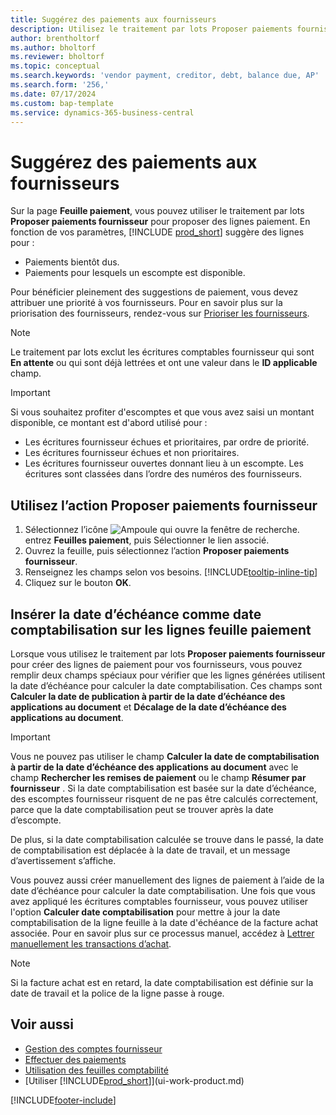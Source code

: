 ```yaml
---
title: Suggérez des paiements aux fournisseurs
description: Utilisez le traitement par lots Proposer paiements fournisseur pour créer des lignes de paiement pour vos fournisseurs en fonction des dates d’échéance et des escomptes sur paiement.
author: brentholtorf
ms.author: bholtorf
ms.reviewer: bholtorf
ms.topic: conceptual
ms.search.keywords: 'vendor payment, creditor, debt, balance due, AP'
ms.search.form: '256,'
ms.date: 07/17/2024
ms.custom: bap-template
ms.service: dynamics-365-business-central
---
```


# <a name="suggest-vendor-payments"></a>Suggérez des paiements aux fournisseurs

Sur la page **Feuille paiement**, vous pouvez utiliser le traitement par lots **Proposer paiements fournisseur** pour proposer des lignes paiement. En fonction de vos paramètres, [!INCLUDE [prod_short](includes/prod_short.md)] suggère des lignes pour :

- Paiements bientôt dus.
- Paiements pour lesquels un escompte est disponible.

Pour bénéficier pleinement des suggestions de paiement, vous devez attribuer une priorité à vos fournisseurs. Pour en savoir plus sur la priorisation des fournisseurs, rendez-vous sur [Prioriser les fournisseurs](purchasing-how-prioritize-vendors.md).  

> [!NOTE]  
> Le traitement par lots exclut les écritures comptables fournisseur qui sont **En attente** ou qui sont déjà lettrées et ont une valeur dans le **ID applicable** champ.  

> [!IMPORTANT]  
> Si vous souhaitez profiter d'escomptes et que vous avez saisi un montant disponible, ce montant est d'abord utilisé pour :  
>
> * Les écritures fournisseur échues et prioritaires, par ordre de priorité.
> * Les écritures fournisseur échues et non prioritaires.  
> * Les écritures fournisseur ouvertes donnant lieu à un escompte. Les écritures sont classées dans l’ordre des numéros des fournisseurs.  

## <a name="use-the-suggest-vendor-payments-action"></a>Utilisez l’action Proposer paiements fournisseur

1. Sélectionnez l’icône ![Ampoule qui ouvre la fenêtre de recherche.](media/ui-search/search_small.png "Dites-moi ce que vous voulez faire") entrez **Feuilles paiement**, puis Sélectionner le lien associé.  
2. Ouvrez la feuille, puis sélectionnez l’action **Proposer paiements fournisseur**.  
3. Renseignez les champs selon vos besoins. [!INCLUDE[tooltip-inline-tip](includes/tooltip-inline-tip_md.md)]  
4. Cliquez sur le bouton **OK**.  

## <a name="insert-the-due-date-as-posting-date-on-payment-journal-lines"></a>Insérer la date d’échéance comme date comptabilisation sur les lignes feuille paiement

Lorsque vous utilisez le traitement par lots **Proposer paiements fournisseur** pour créer des lignes de paiement pour vos fournisseurs, vous pouvez remplir deux champs spéciaux pour vérifier que les lignes générées utilisent la date d’échéance pour calculer la date comptabilisation. Ces champs sont **Calculer la date de publication à partir de la date d’échéance des applications au document** et **Décalage de la date d’échéance des applications au document**.  

> [!IMPORTANT]  
> Vous ne pouvez pas utiliser le champ  **Calculer la date de comptabilisation à partir de la date d’échéance des applications au document** avec le champ  **Rechercher les remises de paiement** ou le champ  **Résumer par fournisseur** . Si la date comptabilisation est basée sur la date d’échéance, des escomptes fournisseur risquent de ne pas être calculés correctement, parce que la date comptabilisation peut se trouver après la date d’escompte.  

De plus, si la date comptabilisation calculée se trouve dans le passé, la date de comptabilisation est déplacée à la date de travail, et un message d’avertissement s’affiche.  

Vous pouvez aussi créer manuellement des lignes de paiement à l’aide de la date d’échéance pour calculer la date comptabilisation. Une fois que vous avez appliqué les écritures comptables fournisseur, vous pouvez utiliser l'option **Calculer date comptabilisation** pour mettre à jour la date comptabilisation de la ligne feuille à la date d'échéance de la facture achat associée. Pour en savoir plus sur ce processus manuel, accédez à [Lettrer manuellement les transactions d’achat](payables-how-apply-purchase-transactions-manually.md).  

> [!NOTE]  
> Si la facture achat est en retard, la date comptabilisation est définie sur la date de travail et la police de la ligne passe à rouge.  

## <a name="see-also"></a>Voir aussi

- [Gestion des comptes fournisseur](payables-manage-payables.md)  
- [Effectuer des paiements](payables-make-payments.md)  
- [Utilisation des feuilles comptabilité](ui-work-general-journals.md)  
- [Utiliser [!INCLUDE[prod_short](includes/prod_short.md)]](ui-work-product.md)  

[!INCLUDE[footer-include](includes/footer-banner.md)]
